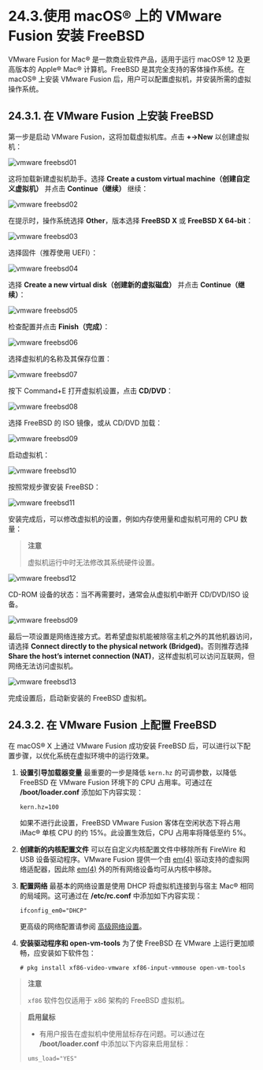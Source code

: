 # 24.3.使用 macOS® 上的 VMware Fusion 安装 FreeBSD

VMware Fusion for Mac® 是一款商业软件产品，适用于运行 macOS® 12 及更高版本的 Apple® Mac® 计算机。FreeBSD 是其完全支持的客体操作系统。在 macOS® 上安装 VMware Fusion 后，用户可以配置虚拟机，并安装所需的虚拟操作系统。

## 24.3.1. 在 VMware Fusion 上安装 FreeBSD

第一步是启动 VMware Fusion，这将加载虚拟机库。点击 **+→New** 以创建虚拟机：

![vmware freebsd01](https://docs.freebsd.org/images/books/handbook/virtualization/vmware-freebsd01.png)

这将加载新建虚拟机助手。选择 **Create a custom virtual machine（创建自定义虚拟机）** 并点击 **Continue（继续）** 继续：

![vmware freebsd02](https://docs.freebsd.org/images/books/handbook/virtualization/vmware-freebsd02.png)

在提示时，操作系统选择 **Other**，版本选择 **FreeBSD X** 或 **FreeBSD X 64-bit**：

![vmware freebsd03](https://docs.freebsd.org/images/books/handbook/virtualization/vmware-freebsd03.png)

选择固件（推荐使用 UEFI）：

![vmware freebsd04](https://docs.freebsd.org/images/books/handbook/virtualization/vmware-freebsd04.png)

选择 **Create a new virtual disk（创建新的虚拟磁盘）** 并点击 **Continue（继续）**：

![vmware freebsd05](https://docs.freebsd.org/images/books/handbook/virtualization/vmware-freebsd05.png)

检查配置并点击 **Finish（完成）**：

![vmware freebsd06](https://docs.freebsd.org/images/books/handbook/virtualization/vmware-freebsd06.png)

选择虚拟机的名称及其保存位置：

![vmware freebsd07](https://docs.freebsd.org/images/books/handbook/virtualization/vmware-freebsd07.png)

按下 Command+E 打开虚拟机设置，点击 **CD/DVD**：

![vmware freebsd08](https://docs.freebsd.org/images/books/handbook/virtualization/vmware-freebsd08.png)

选择 FreeBSD 的 ISO 镜像，或从 CD/DVD 加载：

![vmware freebsd09](https://docs.freebsd.org/images/books/handbook/virtualization/vmware-freebsd09.png)

启动虚拟机：

![vmware freebsd10](https://docs.freebsd.org/images/books/handbook/virtualization/vmware-freebsd10.png)

按照常规步骤安装 FreeBSD：

![vmware freebsd11](https://docs.freebsd.org/images/books/handbook/virtualization/vmware-freebsd11.png)

安装完成后，可以修改虚拟机的设置，例如内存使用量和虚拟机可用的 CPU 数量：

>**注意**
>
>虚拟机运行中时无法修改其系统硬件设置。 

![vmware freebsd12](https://docs.freebsd.org/images/books/handbook/virtualization/vmware-freebsd12.png)

CD-ROM 设备的状态：当不再需要时，通常会从虚拟机中断开 CD/DVD/ISO 设备。

![vmware freebsd09](https://docs.freebsd.org/images/books/handbook/virtualization/vmware-freebsd09.png)

最后一项设置是网络连接方式。若希望虚拟机能被除宿主机之外的其他机器访问，请选择 **Connect directly to the physical network (Bridged)**。否则推荐选择 **Share the host’s internet connection (NAT)**，这样虚拟机可以访问互联网，但网络无法访问虚拟机。

![vmware freebsd13](https://docs.freebsd.org/images/books/handbook/virtualization/vmware-freebsd13.png)

完成设置后，启动新安装的 FreeBSD 虚拟机。

## 24.3.2. 在 VMware Fusion 上配置 FreeBSD

在 macOS® X 上通过 VMware Fusion 成功安装 FreeBSD 后，可以进行以下配置步骤，以优化系统在虚拟环境中的运行效果。

1. **设置引导加载器变量**
   最重要的一步是降低 `kern.hz` 的可调参数，以降低 FreeBSD 在 VMware Fusion 环境下的 CPU 占用率。可通过在 **/boot/loader.conf** 添加如下内容实现：

   ```
   kern.hz=100
   ```

   如果不进行此设置，FreeBSD VMware Fusion 客体在空闲状态下将占用 iMac® 单核 CPU 的约 15%。此设置生效后，CPU 占用率将降低至约 5%。

2. **创建新的内核配置文件**
   可以在自定义内核配置文件中移除所有 FireWire 和 USB 设备驱动程序。VMware Fusion 提供一个由 [em(4)](https://man.freebsd.org/cgi/man.cgi?query=em&sektion=4&format=html) 驱动支持的虚拟网络适配器，因此除 [em(4)](https://man.freebsd.org/cgi/man.cgi?query=em&sektion=4&format=html) 外的所有网络设备均可从内核中移除。

3. **配置网络**
   最基本的网络设置是使用 DHCP 将虚拟机连接到与宿主 Mac® 相同的局域网。这可通过在 **/etc/rc.conf** 中添加如下内容实现：

   ```
   ifconfig_em0="DHCP"
   ```

   更高级的网络配置请参阅 [高级网络设置](https://docs.freebsd.org/en/books/handbook/advanced-networking/#advanced-networking)。

4. **安装驱动程序和 open-vm-tools**
   为了使 FreeBSD 在 VMware 上运行更加顺畅，应安装如下软件包：

   ```
   # pkg install xf86-video-vmware xf86-input-vmmouse open-vm-tools
   ```

>**注意**
>
> `xf86` 软件包仅适用于 x86 架构的 FreeBSD 虚拟机。

>**启用鼠标**
>
>* 有用户报告在虚拟机中使用鼠标存在问题。可以通过在 **/boot/loader.conf** 中添加以下内容来启用鼠标：
>
>```
>ums_load="YES"
>```
